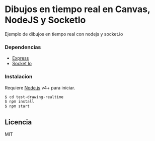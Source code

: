 # Dibujos en tiempo real en Canvas, NodeJS y SocketIo

Ejemplo de dibujos en tiempo real con nodejs y socket.io

### Dependencias
  - [Express](https://www.npmjs.com/package/express)
  - [Socket Io](https://www.npmjs.com/package/socket.io)

### Instalacion

Requiere [Node.js](https://nodejs.org/) v4+ para iniciar.

```sh
$ cd test-drawing-realtime
$ npm install
$ npm start
```
Licencia
----

MIT